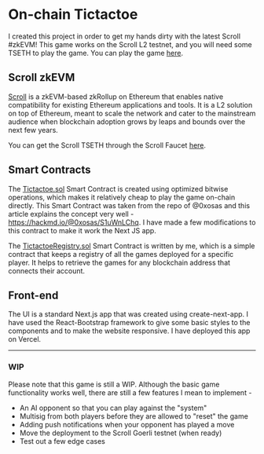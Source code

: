 # On-chain Tictactoe

I created this project in order to get my hands dirty with the latest Scroll #zkEVM! This game works on the Scroll L2 testnet, and you will need some TSETH to play the game.
You can play the game [here](https://onchain-tictactoe.vercel.app/).

## Scroll zkEVM

[Scroll](https://scroll.io/) is a zkEVM-based zkRollup on Ethereum that enables native compatibility for existing Ethereum applications and tools. It is a L2 solution on top of Ethereum, meant to scale the network and cater to the mainstream audience when blockchain adoption grows by leaps and bounds over the next few years.

You can get the Scroll TSETH through the Scroll Faucet [here](https://scroll.io/prealpha/faucet).

## Smart Contracts

The [Tictactoe.sol](https://github.com/gaurangtorvekar/onchain-tictactoe/blob/main/contracts/Tictactoe.sol) Smart Contract is created using optimized bitwise operations, which makes it relatively cheap to play the game on-chain directly. This Smart Contract was taken from the repo of @0xosas and this article explains the concept very well - https://hackmd.io/@0xosas/S1uWnLChq. I have made a few modifications to this contract to make it work the Next JS app.

The [TictactoeRegistry.sol](https://github.com/gaurangtorvekar/onchain-tictactoe/blob/main/contracts/TictactoeRegistry.sol) Smart Contract is written by me, which is a simple contract that keeps a registry of all the games deployed for a specific player. It helps to retrieve the games for any blockchain address that connects their account.

## Front-end

The UI is a standard Next.js app that was created using create-next-app. I have used the React-Bootstrap framework to give some basic styles to the components and to make the website responsive. I have deployed this app on Vercel.

---

### WIP

Please note that this game is still a WIP. Although the basic game functionality works well, there are still a few features I mean to implement -

- An AI opponent so that you can play against the "system"
- Multisig from both players before they are allowed to "reset" the game
- Adding push notifications when your opponent has played a move
- Move the deployment to the Scroll Goerli testnet (when ready)
- Test out a few edge cases
